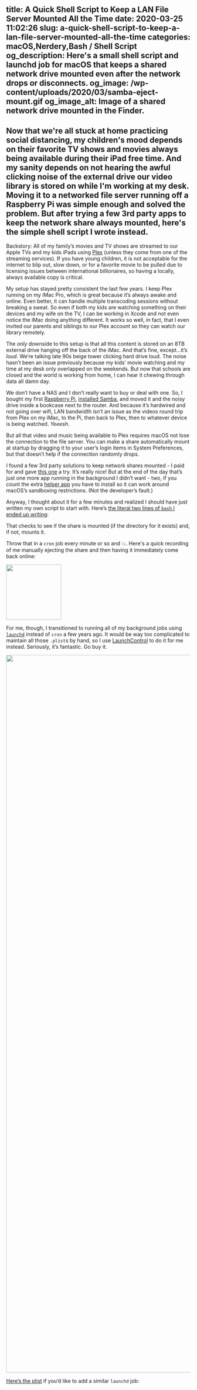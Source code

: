 title: A Quick Shell Script to Keep a LAN File Server Mounted All the Time
date: 2020-03-25 11:02:26
slug: a-quick-shell-script-to-keep-a-lan-file-server-mounted-all-the-time
categories: macOS,Nerdery,Bash / Shell Script
og_description: Here's a small shell script and launchd job for macOS that keeps a shared network drive mounted even after the network drops or disconnects.
og_image: /wp-content/uploads/2020/03/samba-eject-mount.gif
og_image_alt: Image of a shared network drive mounted in the Finder.
---
Now that we're all stuck at home practicing social distancing, my children's mood depends on their favorite TV shows and movies always being available during their iPad free time. And my sanity depends on not hearing the awful clicking noise of the external drive our video library is stored on while I'm working at my desk. Moving it to a networked file server running off a Raspberry Pi was simple enough and solved the problem. But after trying a few 3rd party apps to keep the network share always mounted, here's the simple shell script I wrote instead.
---
Backstory: All of my family’s movies and TV shows are streamed to our Apple TVs and my kids iPads using <a href="https://www.plex.tv">Plex</a> (unless they come from one of the streaming services). If you have young children, it is not acceptable for the internet to blip out, slow down, or for a favorite movie to be pulled due to licensing issues between international billionaires, so having a locally, always available copy is critical.

My setup has stayed pretty consistent the last few years. I keep Plex running on my iMac Pro, which is great because it’s always awake and online. Even better, it can handle multiple transcoding sessions without breaking a sweat. So even if both my kids are watching something on their devices and my wife on the TV, I can be working in Xcode and not even notice the iMac doing anything different. It works so well, in fact, that I even invited our parents and siblings to our Plex account so they can watch our library remotely.

The <em>only</em> downside to this setup is that all this content is stored on an 8TB external drive hanging off the back of the iMac. And that’s fine, except...it’s <em>loud</em>. We’re talking late 90s beige tower clicking hard drive loud. The noise hasn’t been an issue previously because my kids’ movie watching and my time at my desk only overlapped on the weekends. But now that schools are closed and the world is working from home, I can hear it chewing through data all damn day.

We don’t have a NAS and I don’t really want to buy or deal with one. So, I bought my first <a href="https://www.raspberrypi.org">Raspberry Pi</a>, <a href="https://pimylifeup.com/raspberry-pi-samba/">installed Samba</a>, and moved it and the noisy drive inside a bookcase next to the router. And because it’s hardwired and not going over wifi, LAN bandwidth isn’t an issue as the videos round trip from Plex on my iMac, to the Pi, then back to Plex, then to whatever device is being watched. <em>Yeeesh</em>.

But all that video and music being available to Plex requires macOS not lose the connection to the file server. You can make a share automatically mount at startup by dragging it to your user’s login items in System Preferences, but that doesn’t help if the connection randomly drops.

I found a few 3rd party solutions to keep network shares mounted - I paid for and gave <a href="https://automounter.app">this one</a> a try. It’s really nice! But at the end of the day that’s just one more app running in the background I didn’t want - two, if you count the extra <a href="https://automounter.app/helper/">helper app</a> you have to install so it can work around macOS’s sandboxing restrictions. (Not the developer’s fault.)

Anyway, I thought about it for a few minutes and realized I should have just written my own script to start with. Here’s <a href="https://gist.github.com/tylerhall/1ac0b787d1b7966fcf8bf554a13d42e5">the literal two lines of <code>bash</code> I ended up writing</a>:

<script src="https://gist.github.com/tylerhall/1ac0b787d1b7966fcf8bf554a13d42e5.js"></script>

That checks to see if the share is mounted (if the directory for it exists) and, if not, mounts it.

Throw that in a <code>cron</code> job every minute or so and 💥. Here's a quick recording of me manually ejecting the share and then having it immediately come back online:

<img src="https://tyler.io/wp-content/uploads/2020/03/samba-eject-mount.gif" alt="" width="150" height="150" class="alignnone size-thumbnail " />

For me, though, I transitioned to running all of my background jobs using <a href="https://www.launchd.info"><code>launchd</code></a> instead of <code>cron</code> a few years ago. It would be way too complicated to maintain all those <code>.plist</code>s by hand, so I use <a href="https://www.soma-zone.com/LaunchControl/">LaunchControl</a> to do it for me instead. Seriously, it’s fantastic. Go buy it.

<img class="alignnone size-full" src="{{site_cdn}}/wp-content/uploads/2020/03/Screen-Shot-2020-03-25-at-10.30.25-AM.png" width="2534" height="1952" />

<a href="https://gist.github.com/tylerhall/3140d820dbde8e02cb272584879d0656">Here’s the plist</a> if you’d like to add a similar <code>launchd</code> job:

<script src="https://gist.github.com/tylerhall/3140d820dbde8e02cb272584879d0656.js"></script>